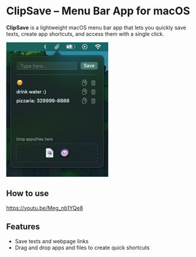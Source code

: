 
# ClipSave – Menu Bar App for macOS

**ClipSave** is a lightweight macOS menu bar app that lets you quickly save texts, create app shortcuts, and access them with a single click.

![Screenshot do app](https://github.com/lesimoes/clip-save/blob/main/images/screenshot.png?raw=true)


## How to use

https://youtu.be/Meg_nb1YQe8

## Features

- Save texts and webpage links
- Drag and drop apps and files to create quick shortcuts



